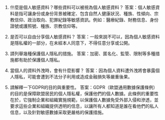 1. 什麼是個人敏感資料？哪些資料可以被視為個人敏感資料？
答案：個人敏感資料是指可讓身份或身份背景被確定、包含自然人健康狀況、種族、性傾向、宗教信仰、政治取向、犯罪紀錄等敏感資訊。例如：醫療紀錄、財務信息、身份證號或護照號、種族、宗教信仰等。

2. 是否可以自由分享個人敏感資料？
答案：一般來說不可以，因為個人敏感資料是隱私權的一部分，在未經本人同意下，不得任意分享或公開。

3. 請列舉幾種保護個人隱私的措施。
答案：加密、匿名化、監管、限制等多種措施都有助於保護個人隱私。

4. 當個人的資料外洩時，會有什麼影響？
答案：因為個人資料遭外洩將會暴露個人隱私，可能會遭到不法分子利用或造成金融損失等嚴重後果。

5. 請解釋一下GDPR的目的與重要性。
答案：GDPR（歐盟通用數據保護條例）的目的是保障歐盟居民的個人隱私權，保護他們的個人數據。此條例的重要性在於，它強制企業和組織實施規範，以保護個人數據免受外部入侵和滲透，並要求這些企業和組織提供透明的信息，以讓所有人都知道是誰在看他們的私人信息，以及針對敏感數據采取更嚴格的保護措施。